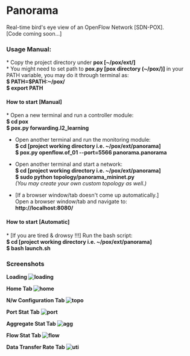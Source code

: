 <h1> Panorama </h1>
Real-time bird's eye view of an OpenFlow Network [SDN-POX]. <br>
[Code coming soon...]
<h3>Usage Manual:<br/></h3>
* Copy the project directory under <b>pox [~/pox/ext/]</b></br>
* You might need to set path to <b>pox.py [pox directory (~/pox/)]</b> in your PATH variable, you may do it through terminal as:<br/>
    <b>$ PATH=$PATH:~/pox/<br/>
    $ export PATH</b>

<h4> How to start [Manual]</h4>
* Open a new terminal and run a controller module:<br/>
    <b>$ cd pox<br/>
    $ pox.py forwarding.l2_learning</b>

* Open another terminal and run the monitoring module:<br/>
    <b>$ cd [project working directory i.e. ~/pox/ext/panorama]<br/>
    $ pox.py openflow.of_01 --port=5566 panorama.panorama</b>

* Open another terminal and start a network:<br/>
    <b>$ cd [project working directory i.e. ~/pox/ext/panorama]<br/>
    $ sudo python topology/panorama_mininet.py<br/></b>
    *(You may create your own custom topology as well.)*

* [If a browser window/tab doesn't come up automatically.]<br/>
Open a browser window/tab and navigate to:<br/>
    <b>http://localhost:8080/</b>

<h4> How to start [Automatic]<br/></h4>
* [If you are tired & drowsy !!!] Run the bash script:<br/>
   <b>$ cd [project working directory i.e. ~/pox/ext/panorama]<br/>
    $ bash launch.sh</b>

<h3>Screenshots</h3>

<b>Loading<b/>
![loading](https://cloud.githubusercontent.com/assets/8746855/20607359/d798e8e4-b277-11e6-9080-072e60460234.png)
<br/>

<b>Home Tab<b/>
![home](https://cloud.githubusercontent.com/assets/8746855/20607360/d798f898-b277-11e6-8d6a-65d82b9312d5.png)
<br/>

<b>N/w Configuration Tab<b/>
![topo](https://cloud.githubusercontent.com/assets/8746855/20607361/d79917a6-b277-11e6-86e0-794501e9709f.png)
<br/>

<b>Port Stat Tab<b/>
![port](https://cloud.githubusercontent.com/assets/8746855/20607358/d798c4a4-b277-11e6-85e4-d0edcb2c6a80.png)
<br/>

<b>Aggregate Stat Tab<b/>
![agg](https://cloud.githubusercontent.com/assets/8746855/20607363/d79c4c32-b277-11e6-84f1-4b388975807f.png)
<br/>

<b>Flow Stat Tab<b/>
![flow](https://cloud.githubusercontent.com/assets/8746855/20607362/d7994ae6-b277-11e6-8a7f-c549a5634e64.png)
<br/>

<b>Data Transfer Rate Tab<b/>
![uti](https://cloud.githubusercontent.com/assets/8746855/20607364/d7ae23a8-b277-11e6-86d8-2399d554eb1c.png)

